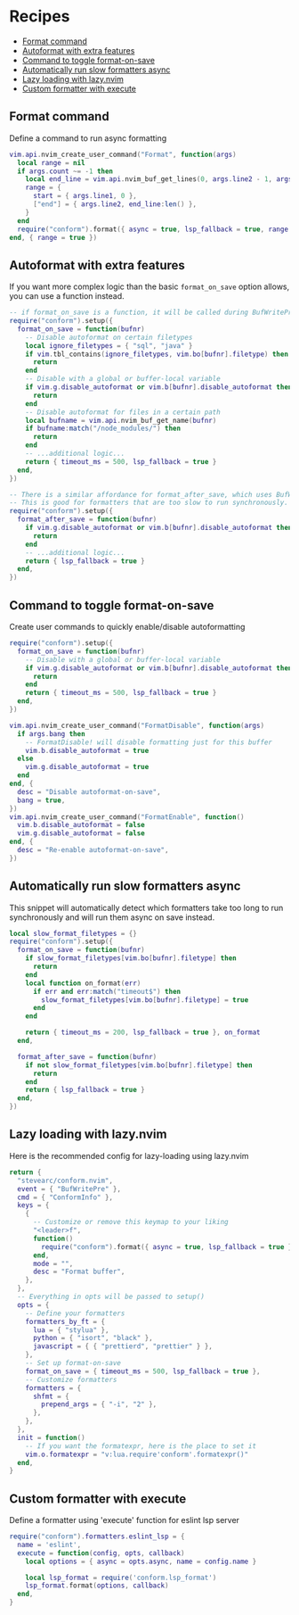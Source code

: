 # Recipes

<!-- TOC -->

- [Format command](#format-command)
- [Autoformat with extra features](#autoformat-with-extra-features)
- [Command to toggle format-on-save](#command-to-toggle-format-on-save)
- [Automatically run slow formatters async](#automatically-run-slow-formatters-async)
- [Lazy loading with lazy.nvim](#lazy-loading-with-lazynvim)
- [Custom formatter with execute](#custom-formatter-with-execute)

<!-- /TOC -->

## Format command

Define a command to run async formatting

```lua
vim.api.nvim_create_user_command("Format", function(args)
  local range = nil
  if args.count ~= -1 then
    local end_line = vim.api.nvim_buf_get_lines(0, args.line2 - 1, args.line2, true)[1]
    range = {
      start = { args.line1, 0 },
      ["end"] = { args.line2, end_line:len() },
    }
  end
  require("conform").format({ async = true, lsp_fallback = true, range = range })
end, { range = true })
```

## Autoformat with extra features

If you want more complex logic than the basic `format_on_save` option allows, you can use a function instead.

<!-- AUTOFORMAT -->

```lua
-- if format_on_save is a function, it will be called during BufWritePre
require("conform").setup({
  format_on_save = function(bufnr)
    -- Disable autoformat on certain filetypes
    local ignore_filetypes = { "sql", "java" }
    if vim.tbl_contains(ignore_filetypes, vim.bo[bufnr].filetype) then
      return
    end
    -- Disable with a global or buffer-local variable
    if vim.g.disable_autoformat or vim.b[bufnr].disable_autoformat then
      return
    end
    -- Disable autoformat for files in a certain path
    local bufname = vim.api.nvim_buf_get_name(bufnr)
    if bufname:match("/node_modules/") then
      return
    end
    -- ...additional logic...
    return { timeout_ms = 500, lsp_fallback = true }
  end,
})

-- There is a similar affordance for format_after_save, which uses BufWritePost.
-- This is good for formatters that are too slow to run synchronously.
require("conform").setup({
  format_after_save = function(bufnr)
    if vim.g.disable_autoformat or vim.b[bufnr].disable_autoformat then
      return
    end
    -- ...additional logic...
    return { lsp_fallback = true }
  end,
})
```

<!-- /AUTOFORMAT -->

## Command to toggle format-on-save

Create user commands to quickly enable/disable autoformatting

```lua
require("conform").setup({
  format_on_save = function(bufnr)
    -- Disable with a global or buffer-local variable
    if vim.g.disable_autoformat or vim.b[bufnr].disable_autoformat then
      return
    end
    return { timeout_ms = 500, lsp_fallback = true }
  end,
})

vim.api.nvim_create_user_command("FormatDisable", function(args)
  if args.bang then
    -- FormatDisable! will disable formatting just for this buffer
    vim.b.disable_autoformat = true
  else
    vim.g.disable_autoformat = true
  end
end, {
  desc = "Disable autoformat-on-save",
  bang = true,
})
vim.api.nvim_create_user_command("FormatEnable", function()
  vim.b.disable_autoformat = false
  vim.g.disable_autoformat = false
end, {
  desc = "Re-enable autoformat-on-save",
})
```

## Automatically run slow formatters async

This snippet will automatically detect which formatters take too long to run synchronously and will run them async on save instead.

```lua
local slow_format_filetypes = {}
require("conform").setup({
  format_on_save = function(bufnr)
    if slow_format_filetypes[vim.bo[bufnr].filetype] then
      return
    end
    local function on_format(err)
      if err and err:match("timeout$") then
        slow_format_filetypes[vim.bo[bufnr].filetype] = true
      end
    end

    return { timeout_ms = 200, lsp_fallback = true }, on_format
  end,

  format_after_save = function(bufnr)
    if not slow_format_filetypes[vim.bo[bufnr].filetype] then
      return
    end
    return { lsp_fallback = true }
  end,
})
```

## Lazy loading with lazy.nvim

Here is the recommended config for lazy-loading using lazy.nvim

```lua
return {
  "stevearc/conform.nvim",
  event = { "BufWritePre" },
  cmd = { "ConformInfo" },
  keys = {
    {
      -- Customize or remove this keymap to your liking
      "<leader>f",
      function()
        require("conform").format({ async = true, lsp_fallback = true })
      end,
      mode = "",
      desc = "Format buffer",
    },
  },
  -- Everything in opts will be passed to setup()
  opts = {
    -- Define your formatters
    formatters_by_ft = {
      lua = { "stylua" },
      python = { "isort", "black" },
      javascript = { { "prettierd", "prettier" } },
    },
    -- Set up format-on-save
    format_on_save = { timeout_ms = 500, lsp_fallback = true },
    -- Customize formatters
    formatters = {
      shfmt = {
        prepend_args = { "-i", "2" },
      },
    },
  },
  init = function()
    -- If you want the formatexpr, here is the place to set it
    vim.o.formatexpr = "v:lua.require'conform'.formatexpr()"
  end,
}
```

## Custom formatter with execute

Define a formatter using 'execute' function for eslint lsp server

```lua
require("conform").formatters.eslint_lsp = {
  name = 'eslint',
  execute = function(config, opts, callback)
    local options = { async = opts.async, name = config.name }

    local lsp_format = require('conform.lsp_format')
    lsp_format.format(options, callback)
  end,
}
```
